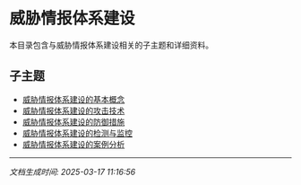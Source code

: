 # 威胁情报体系建设

本目录包含与威胁情报体系建设相关的子主题和详细资料。

## 子主题

- [威胁情报体系建设的基本概念](threat-intelligence/basic-concepts.md)
- [威胁情报体系建设的攻击技术](threat-intelligence/attack-techniques.md)
- [威胁情报体系建设的防御措施](threat-intelligence/defense-measures.md)
- [威胁情报体系建设的检测与监控](threat-intelligence/detection-monitoring.md)
- [威胁情报体系建设的案例分析](threat-intelligence/case-studies.md)

---

*文档生成时间: 2025-03-17 11:16:56*
